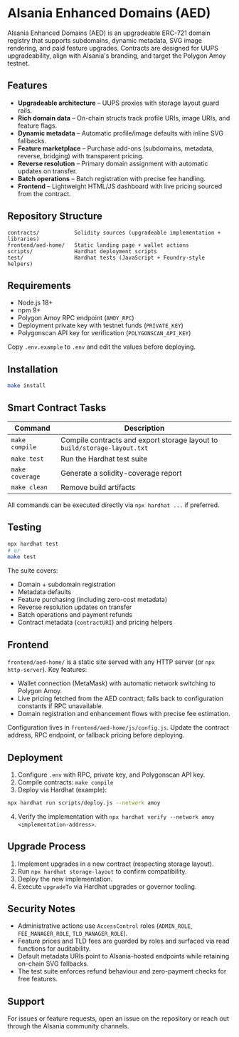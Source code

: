 # Alsania Enhanced Domains (AED)

Alsania Enhanced Domains (AED) is an upgradeable ERC-721 domain registry that supports subdomains, dynamic metadata, SVG image rendering, and paid feature upgrades. Contracts are designed for UUPS upgradeability, align with Alsania's branding, and target the Polygon Amoy testnet.

## Features

- **Upgradeable architecture** – UUPS proxies with storage layout guard rails.
- **Rich domain data** – On-chain structs track profile URIs, image URIs, and feature flags.
- **Dynamic metadata** – Automatic profile/image defaults with inline SVG fallbacks.
- **Feature marketplace** – Purchase add-ons (subdomains, metadata, reverse, bridging) with transparent pricing.
- **Reverse resolution** – Primary domain assignment with automatic updates on transfer.
- **Batch operations** – Batch registration with precise fee handling.
- **Frontend** – Lightweight HTML/JS dashboard with live pricing sourced from the contract.

## Repository Structure

```
contracts/           Solidity sources (upgradeable implementation + libraries)
frontend/aed-home/   Static landing page + wallet actions
scripts/             Hardhat deployment scripts
test/                Hardhat tests (JavaScript + Foundry-style helpers)
```

## Requirements

- Node.js 18+
- npm 9+
- Polygon Amoy RPC endpoint (`AMOY_RPC`)
- Deployment private key with testnet funds (`PRIVATE_KEY`)
- Polygonscan API key for verification (`POLYGONSCAN_API_KEY`)

Copy `.env.example` to `.env` and edit the values before deploying.

## Installation

```bash
make install
```

## Smart Contract Tasks

| Command              | Description |
|---------------------|-------------|
| `make compile`       | Compile contracts and export storage layout to `build/storage-layout.txt` |
| `make test`          | Run the Hardhat test suite |
| `make coverage`      | Generate a solidity-coverage report |
| `make clean`         | Remove build artifacts |

All commands can be executed directly via `npx hardhat ...` if preferred.

## Testing

```bash
npx hardhat test
# or
make test
```

The suite covers:

- Domain + subdomain registration
- Metadata defaults
- Feature purchasing (including zero-cost metadata)
- Reverse resolution updates on transfer
- Batch operations and payment refunds
- Contract metadata (`contractURI`) and pricing helpers

## Frontend

`frontend/aed-home/` is a static site served with any HTTP server (or `npx http-server`). Key features:

- Wallet connection (MetaMask) with automatic network switching to Polygon Amoy.
- Live pricing fetched from the AED contract; falls back to configuration constants if RPC unavailable.
- Domain registration and enhancement flows with precise fee estimation.

Configuration lives in `frontend/aed-home/js/config.js`. Update the contract address, RPC endpoint, or fallback pricing before deploying.

## Deployment

1. Configure `.env` with RPC, private key, and Polygonscan API key.
2. Compile contracts: `make compile`
3. Deploy via Hardhat (example):

```bash
npx hardhat run scripts/deploy.js --network amoy
```

4. Verify the implementation with `npx hardhat verify --network amoy <implementation-address>`.

## Upgrade Process

1. Implement upgrades in a new contract (respecting storage layout).
2. Run `npx hardhat storage-layout` to confirm compatibility.
3. Deploy the new implementation.
4. Execute `upgradeTo` via Hardhat upgrades or governor tooling.

## Security Notes

- Administrative actions use `AccessControl` roles (`ADMIN_ROLE`, `FEE_MANAGER_ROLE`, `TLD_MANAGER_ROLE`).
- Feature prices and TLD fees are guarded by roles and surfaced via read functions for auditability.
- Default metadata URIs point to Alsania-hosted endpoints while retaining on-chain SVG fallbacks.
- The test suite enforces refund behaviour and zero-payment checks for free features.

## Support

For issues or feature requests, open an issue on the repository or reach out through the Alsania community channels.
